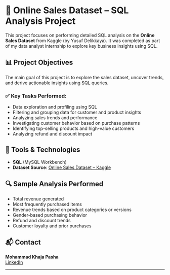# 🛒 Online Sales Dataset – SQL Analysis Project

This project focuses on performing detailed SQL analysis on the **Online Sales Dataset** from Kaggle (by Yusuf Delikkaya). 
It was completed as part of my data analyst internship to explore key business insights using SQL.

## 📊 Project Objectives

The main goal of this project is to explore the sales dataset, uncover trends, and derive actionable insights using SQL queries.

### ✅ Key Tasks Performed:
- Data exploration and profiling using SQL
- Filtering and grouping data for customer and product insights
- Analyzing sales trends and performance
- Investigating customer behavior based on purchase patterns
- Identifying top-selling products and high-value customers
- Analyzing refund and discount impact

## 🧰 Tools & Technologies
- **SQL** (MySQL Workbench)
- **Dataset Source**: [Online Sales Dataset – Kaggle](https://www.kaggle.com/datasets/yusufdelikkaya/online-sales-dataset)

## 🔍 Sample Analysis Performed
- Total revenue generated
- Most frequently purchased items
- Revenue trends based on product categories or versions
- Gender-based purchasing behavior
- Refund and discount trends
- Customer loyalty and prior purchases

## 📬 Contact
**Mohammad Khaja Pasha**  
[LinkedIn](https://www.linkedin.com/in/mohd-khaja-pasha/) 

---
